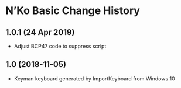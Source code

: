 N’Ko Basic Change History
====================

1.0.1 (24 Apr 2019)
----------------
* Adjust BCP47 code to suppress script

1.0 (2018-11-05)
----------------
* Keyman keyboard generated by ImportKeyboard from Windows 10 

